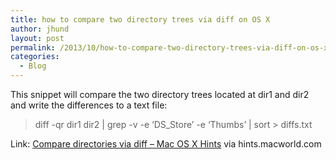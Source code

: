 ```yaml
---
title: how to compare two directory trees via diff on OS X
author: jhund
layout: post
permalink: /2013/10/how-to-compare-two-directory-trees-via-diff-on-os-x/
categories:
  - Blog
---
```

This snippet will compare the two directory trees located at dir1 and dir2 and write the differences to a text file:

<blockquote class="iii-article-quote">
  <p>
    diff -qr dir1 dir2 | grep -v -e &#8216;DS_Store&#8217; -e &#8216;Thumbs&#8217; | sort > diffs.txt
  </p>
</blockquote>

<p class="iii-article-source">
  Link: <a href="http://hints.macworld.com/article.php?story=20070408062023352">Compare directories via diff &#8211; Mac OS X Hints</a> via hints.macworld.com
</p>